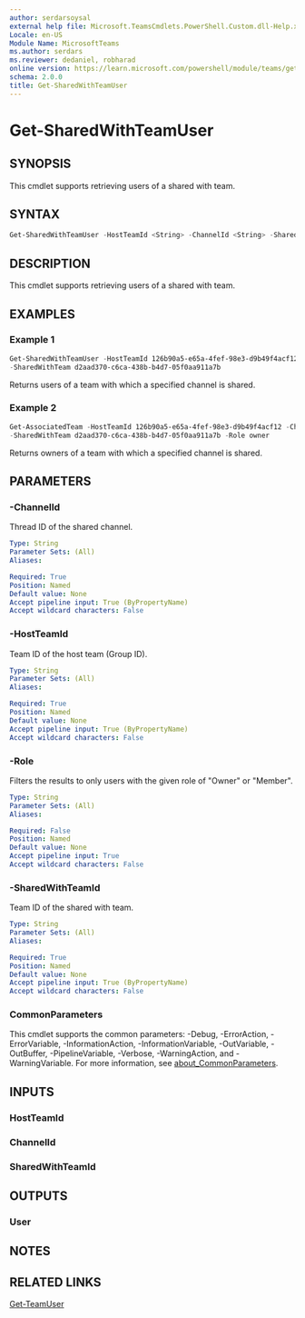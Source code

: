 ```yaml
---
author: serdarsoysal
external help file: Microsoft.TeamsCmdlets.PowerShell.Custom.dll-Help.xml
Locale: en-US
Module Name: MicrosoftTeams
ms.author: serdars
ms.reviewer: dedaniel, robharad
online version: https://learn.microsoft.com/powershell/module/teams/get-sharedwithteamuser
schema: 2.0.0
title: Get-SharedWithTeamUser
---
```


# Get-SharedWithTeamUser

## SYNOPSIS
This cmdlet supports retrieving users of a shared with team.

## SYNTAX
```PowerShell
Get-SharedWithTeamUser -HostTeamId <String> -ChannelId <String> -SharedWithTeamId <String> [-Role <String>] [<CommonParameters>]
```

## DESCRIPTION
This cmdlet supports retrieving users of a shared with team.

## EXAMPLES

### Example 1
```PowerShell
Get-SharedWithTeamUser -HostTeamId 126b90a5-e65a-4fef-98e3-d9b49f4acf12 -ChannelId 19:cUfyYYw3h_t-1KG8-WkvVa7KLEsIx-JHmyeG43VJojg1@thread.tacv2
-SharedWithTeam d2aad370-c6ca-438b-b4d7-05f0aa911a7b
```

Returns users of a team with which a specified channel is shared.

### Example 2
```PowerShell
Get-AssociatedTeam -HostTeamId 126b90a5-e65a-4fef-98e3-d9b49f4acf12 -ChannelId 19:cUfyYYw3h_t-1KG8-WkvVa7KLEsIx-JHmyeG43VJojg1@thread.tacv2
-SharedWithTeam d2aad370-c6ca-438b-b4d7-05f0aa911a7b -Role owner
```

Returns owners of a team with which a specified channel is shared.

## PARAMETERS

### -ChannelId
Thread ID of the shared channel.

```yaml
Type: String
Parameter Sets: (All)
Aliases:

Required: True
Position: Named
Default value: None
Accept pipeline input: True (ByPropertyName)
Accept wildcard characters: False
```

### -HostTeamId
Team ID of the host team (Group ID).

```yaml
Type: String
Parameter Sets: (All)
Aliases:

Required: True
Position: Named
Default value: None
Accept pipeline input: True (ByPropertyName)
Accept wildcard characters: False
```

### -Role
Filters the results to only users with the given role of "Owner" or "Member".

```yaml
Type: String
Parameter Sets: (All)
Aliases:

Required: False
Position: Named
Default value: None
Accept pipeline input: True
Accept wildcard characters: False
```

### -SharedWithTeamId
Team ID of the shared with team.

```yaml
Type: String
Parameter Sets: (All)
Aliases:

Required: True
Position: Named
Default value: None
Accept pipeline input: True (ByPropertyName)
Accept wildcard characters: False
```

### CommonParameters
This cmdlet supports the common parameters: -Debug, -ErrorAction, -ErrorVariable, -InformationAction, -InformationVariable, -OutVariable, -OutBuffer, -PipelineVariable, -Verbose, -WarningAction, and -WarningVariable. For more information, see [about_CommonParameters](https://go.microsoft.com/fwlink/?LinkID=113216).

## INPUTS

### HostTeamId

### ChannelId

### SharedWithTeamId

## OUTPUTS

### User

## NOTES

## RELATED LINKS
[Get-TeamUser](https://learn.microsoft.com/powershell/module/teams/get-teamuser)
